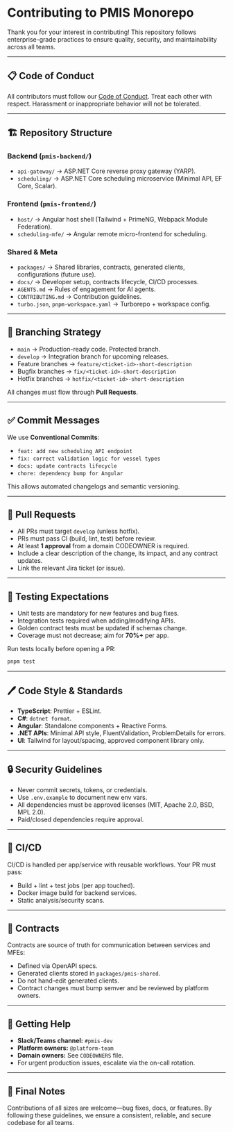 # Contributing to PMIS Monorepo

Thank you for your interest in contributing!
This repository follows enterprise-grade practices to ensure quality, security, and maintainability across all teams.

---

## 📋 Code of Conduct

All contributors must follow our [Code of Conduct](CODE_OF_CONDUCT.md).
Treat each other with respect. Harassment or inappropriate behavior will not be tolerated.

---

## 🏗 Repository Structure

### Backend (`pmis-backend/`)
- `api-gateway/` → ASP.NET Core reverse proxy gateway (YARP).
- `scheduling/` → ASP.NET Core scheduling microservice (Minimal API, EF Core, Scalar).

### Frontend (`pmis-frontend/`)
- `host/` → Angular host shell (Tailwind + PrimeNG, Webpack Module Federation).
- `scheduling-mfe/` → Angular remote micro-frontend for scheduling.

### Shared & Meta
- `packages/` → Shared libraries, contracts, generated clients, configurations (future use).
- `docs/` → Developer setup, contracts lifecycle, CI/CD processes.
- `AGENTS.md` → Rules of engagement for AI agents.
- `CONTRIBUTING.md` → Contribution guidelines.
- `turbo.json`, `pnpm-workspace.yaml` → Turborepo + workspace config.

---

## 🔀 Branching Strategy

* `main` → Production-ready code. Protected branch.
* `develop` → Integration branch for upcoming releases.
* Feature branches → `feature/<ticket-id>-short-description`
* Bugfix branches → `fix/<ticket-id>-short-description`
* Hotfix branches → `hotfix/<ticket-id>-short-description`

All changes must flow through **Pull Requests**.

---

## ✅ Commit Messages

We use **Conventional Commits**:

* `feat: add new scheduling API endpoint`
* `fix: correct validation logic for vessel types`
* `docs: update contracts lifecycle`
* `chore: dependency bump for Angular`

This allows automated changelogs and semantic versioning.

---

## 🔎 Pull Requests

* All PRs must target `develop` (unless hotfix).
* PRs must pass CI (build, lint, test) before review.
* At least **1 approval** from a domain CODEOWNER is required.
* Include a clear description of the change, its impact, and any contract updates.
* Link the relevant Jira ticket (or issue).

---

## 🧪 Testing Expectations

* Unit tests are mandatory for new features and bug fixes.
* Integration tests required when adding/modifying APIs.
* Golden contract tests must be updated if schemas change.
* Coverage must not decrease; aim for **70%+** per app.

Run tests locally before opening a PR:

```bash
pnpm test
```

---

## 🖊 Code Style & Standards

* **TypeScript**: Prettier + ESLint.
* **C#**: `dotnet format`.
* **Angular**: Standalone components + Reactive Forms.
* **.NET APIs**: Minimal API style, FluentValidation, ProblemDetails for errors.
* **UI**: Tailwind for layout/spacing, approved component library only.

---

## 🔒 Security Guidelines

* Never commit secrets, tokens, or credentials.
* Use `.env.example` to document new env vars.
* All dependencies must be approved licenses (MIT, Apache 2.0, BSD, MPL 2.0).
* Paid/closed dependencies require approval.

---

## 🚀 CI/CD

CI/CD is handled per app/service with reusable workflows.
Your PR must pass:

* Build + lint + test jobs (per app touched).
* Docker image build for backend services.
* Static analysis/security scans.

---

## 📜 Contracts

Contracts are source of truth for communication between services and MFEs:

* Defined via OpenAPI specs.
* Generated clients stored in `packages/pmis-shared`.
* Do not hand-edit generated clients.
* Contract changes must bump semver and be reviewed by platform owners.

---

## 🧭 Getting Help

* **Slack/Teams channel:** `#pmis-dev`
* **Platform owners:** `@platform-team`
* **Domain owners:** See `CODEOWNERS` file.
* For urgent production issues, escalate via the on-call rotation.

---

## 🎉 Final Notes

Contributions of all sizes are welcome—bug fixes, docs, or features.
By following these guidelines, we ensure a consistent, reliable, and secure codebase for all teams.
